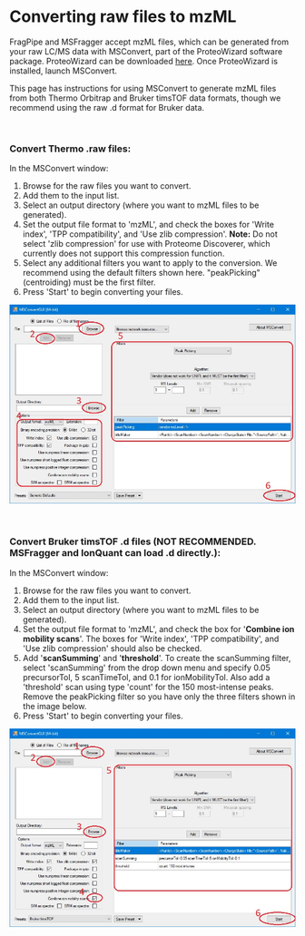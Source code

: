 # Converting raw files to mzML

FragPipe and MSFragger accept mzML files, which can be generated from your raw LC/MS data with MSConvert, part of the ProteoWizard software package. ProteoWizard can be downloaded [here](http://www.proteowizard.org/download.html). Once ProteoWizard is installed, launch MSConvert.

This page has instructions for using MSConvert to generate mzML files from both Thermo Orbitrap and Bruker timsTOF data formats, though we recommend using the raw .d format for Bruker data.

<br>

### Convert Thermo .raw files:
In the MSConvert window:
1. Browse for the raw files you want to convert.
2. Add them to the input list.
3. Select an output directory (where you want to mzML files to be generated).
4. Set the output file format to 'mzML', and check the boxes for 'Write index', 'TPP compatibility', and 'Use zlib compression'. **Note:** Do not select 'zlib compression' for use with Proteome Discoverer, which currently does not support this compression function.
5. Select any additional filters you want to apply to the conversion. We recommend using the default filters shown here. "peakPicking" (centroiding) must be the first filter.
6. Press 'Start' to begin converting your files.

![](https://raw.githubusercontent.com/Nesvilab/MSFragger/master/images/9.jpg)

<br>

### Convert Bruker timsTOF .d files (NOT RECOMMENDED. MSFragger and IonQuant can load .d directly.):
In the MSConvert window:
1. Browse for the raw files you want to convert.
2. Add them to the input list.
3. Select an output directory (where you want to mzML files to be generated).
4. Set the output file format to 'mzML', and check the box for '**Combine ion mobility scans**'. The boxes for 'Write index', 'TPP compatibility', and 'Use zlib compression' should also be checked.
5. Add '**scanSumming**' and '**threshold**'. To create the scanSumming filter, select 'scanSumming' from the drop down menu and specify 0.05 precursorTol, 5 scanTimeTol, and 0.1 for ionMobilityTol. Also add a 'threshold' scan using type 'count' for the 150 most-intense peaks. Remove the peakPicking filter so you have only the three filters shown in the image below.
6. Press 'Start' to begin converting your files.

![](https://raw.githubusercontent.com/Nesvilab/MSFragger/master/images/10.jpg)
